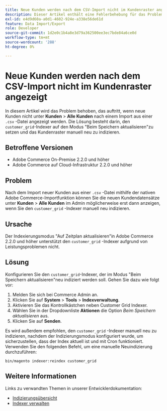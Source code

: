```yaml
---
title: Neue Kunden werden nach dem CSV-Import nicht im Kundenraster angezeigt
description: Dieser Artikel enthält eine Fehlerbehebung für das Problem, wenn Sie unter "Kunden** &gt; **Alle Kunden** nach einem Import aus einer .csv-Datei keine neuen Kunden sehen können. Die Lösung besteht darin, den Indexer "customer_grid"auf den Modus "Update on Save"festzulegen und das Kundenraster manuell neu zu indizieren.
exl-id: e4d9d60a-a0d1-4602-924e-a338e56de61d
feature: Data Import/Export
role: Developer
source-git-commit: 1d2e0c1b4a8e3d79a362500ee3ec7bde84a6ce0d
workflow-type: tm+mt
source-wordcount: '288'
ht-degree: 0%

---
```


# Neue Kunden werden nach dem CSV-Import nicht im Kundenraster angezeigt

In diesem Artikel wird das Problem behoben, das auftritt, wenn neue Kunden nicht unter **Kunden** > **Alle Kunden** nach einem Import aus einer `.csv` -Datei angezeigt werden. Die Lösung besteht darin, den `customer_grid`-Indexer auf den Modus &quot;Beim Speichern aktualisieren&quot;zu setzen und das Kundenraster manuell neu zu indizieren.

## Betroffene Versionen

* Adobe Commerce On-Premise 2.2.0 und höher
* Adobe Commerce auf Cloud-Infrastruktur 2.2.0 und höher

## Problem

Nach dem Import neuer Kunden aus einer `.csv` -Datei mithilfe der nativen Adobe Commerce-Importfunktion können Sie die neuen Kundendatensätze unter **Kunden** > **Alle Kunden** im Admin möglicherweise erst dann anzeigen, wenn Sie den `customer_grid` -Indexer manuell neu indizieren.

## Ursache

Der Indexierungsmodus &quot;Auf Zeitplan aktualisieren&quot;in Adobe Commerce 2.2.0 und höher unterstützt den `customer_grid` -Indexer aufgrund von Leistungsproblemen nicht.

## Lösung

Konfigurieren Sie den `customer_grid`-Indexer, der im Modus &quot;Beim Speichern aktualisieren&quot;neu indiziert werden soll. Gehen Sie dazu wie folgt vor:

1. Melden Sie sich bei Commerce Admin an.
1. Klicken Sie auf **System** > **Tools** > **Indexverwaltung**.
1. Aktivieren Sie das Kontrollkästchen neben Customer Grid Indexer.
1. Wählen Sie in der Dropdownliste **Aktionen** die Option *Beim Speichern aktualisieren* aus.
1. Klicken Sie auf **Senden**.

Es wird außerdem empfohlen, den `customer_grid` -Indexer manuell neu zu indizieren, nachdem der Indizierungsmodus konfiguriert wurde, um sicherzustellen, dass der Index aktuell ist und mit Cron funktioniert. Verwenden Sie den folgenden Befehl, um eine manuelle Neuindizierung durchzuführen:

`bin/magento indexer:reindex customer_grid`

## Weitere Informationen

Links zu verwandten Themen in unserer Entwicklerdokumentation:

* [Indizierungsübersicht](https://devdocs.magento.com/guides/v2.3/extension-dev-guide/indexing.html)
* [Indexer verwalten](https://devdocs.magento.com/guides/v2.3/config-guide/cli/config-cli-subcommands-index.html)
